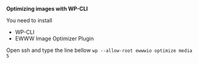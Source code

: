 **Optimizing images with WP-CLI**

You need to install

* WP-CLI
* EWWW Image Optimizer Plugin

Open ssh and type the line bellow
`wp --allow-root ewwwio optimize media 5`
